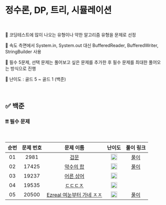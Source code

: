 # 정수론, DP, 트리, 시뮬레이션

<br/>

📌 코딩테스트에 많이 나오는 유형이나 약한 알고리즘 유형을 문제로 선정

📌 속도 측면에서 System.in, System.out 대신 BufferedReader, BufferedWriter, StringBuilder 사용

📌 필수 5문제, 선택 문제는 풀어보고 싶은 문제를 추가한 후 필수 문제를 최대한 풀어오는 방식으로 진행

📌 난이도 : 골드 5 ~ 골드 1 (백준)

<br/>

## ✅ 백준

### ❗❗ 필수 문제

<br/>

순번 | 문제 번호 | 문제 이름 | 난이도 | 풀이 링크
:---: | :---: | :---: | :---: | :---: 
01 | 2981 | [검문](https://www.acmicpc.net/problem/2981) | <img src="https://static.solved.ac/tier_small/12.svg" width=20px> | [풀이](https://github.com/psj98/Java_Study_Coding_18/blob/main/study/src/study_230503/problemset/boj_2981.java)
02 | 17425 | [약수의 합](https://www.acmicpc.net/problem/17425) | <img src="https://static.solved.ac/tier_small/12.svg" width=20px> | [풀이](https://github.com/psj98/Java_Study_Coding_18/blob/main/study/src/study_230503/problemset/boj_17425.java)
03 | 19237 | [어른 상어](https://www.acmicpc.net/problem/19237) | <img src="https://static.solved.ac/tier_small/14.svg" width=20px> | []()
04 | 19535 | [ㄷㄷㄷㅈ](https://www.acmicpc.net/problem/19535) | <img src="https://static.solved.ac/tier_small/13.svg" width=20px> | []()
05 | 20500 | [Ezreal 여눈부터 가네 ㅈㅈ](https://www.acmicpc.net/problem/20500) | <img src="https://static.solved.ac/tier_small/11.svg" width=20px> | [풀이](https://github.com/psj98/Java_Study_Coding_18/blob/main/study/src/study_230503/problemset/boj_20500.java)


<br/>
